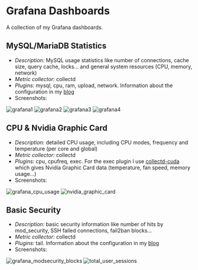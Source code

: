 # Grafana Dashboards

A collection of my Grafana dashboards.

## MySQL/MariaDB Statistics

* *Description:* MySQL usage statistics like number of connections, cache size, query cache, locks... and general system resources (CPU, memory, network)
* *Metric collector:* collectd
* *Plugins:* mysql, cpu, ram, upload, network. Information about the configuration in my [blog](https://www.elarraydejota.com/dashboard-mysql-mariadb-en-grafana-collectd)
* Screenshots:

![grafana1](https://user-images.githubusercontent.com/12804701/57197612-c2aede00-6f69-11e9-848f-284514dafa2f.png)
![grafana2](https://user-images.githubusercontent.com/12804701/57197613-c478a180-6f69-11e9-9e46-e5e5f8a6e597.png)
![grafana3](https://user-images.githubusercontent.com/12804701/57197614-c5a9ce80-6f69-11e9-8b91-3bb5c1b0e41c.png)
![grafana4](https://user-images.githubusercontent.com/12804701/57197615-c6426500-6f69-11e9-9793-d2f00345e34d.png)


## CPU & Nvidia Graphic Card

* *Description:* detailed CPU usage, including CPU modes, frequency and temperature (per core and global)
* *Metric collector:* collectd
* *Plugins:* cpu, cpufreq, exec. For the exec plugin I use [collectd-cuda](https://github.com/kwilczek/collectd-cuda) which gives Nvidia Graphic Card data (temperature, fan speed, memory usage...)
* Screenshots:

![grafana_cpu_usage](https://user-images.githubusercontent.com/12804701/57197603-b1fe6800-6f69-11e9-9679-b30af201964f.png)
![nvidia_graphic_card](https://user-images.githubusercontent.com/12804701/57197601-af9c0e00-6f69-11e9-8f29-1e9c0986085a.png)


## Basic Security

* *Description:* basic security information like number of hits by mod_security, SSH failed connections, fail2ban blocks...
* *Metric collector:* collectd
* *Plugins:* tail. Information about the configuration in my [blog](https://www.elarraydejota.com/metricas-de-seguridad-con-plugin-tail-de-collectd-y-dashboard-en-grafana)
* Screenshots:

![grafana_modsecurity_blocks](https://user-images.githubusercontent.com/12804701/57197630-f38f1300-6f69-11e9-8c59-5dd5f3ae3609.png)
![total_user_sessions](https://user-images.githubusercontent.com/12804701/57197631-f4c04000-6f69-11e9-9db4-b9b9509f48b7.png)
